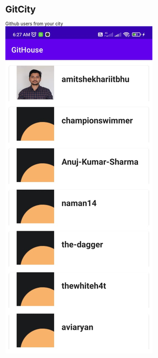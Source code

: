 # GitCity
Github users from your city
![Screenshot](https://github.com/Gauravlamba1109/GitCity/blob/master/ss/gc1.jpeg)
